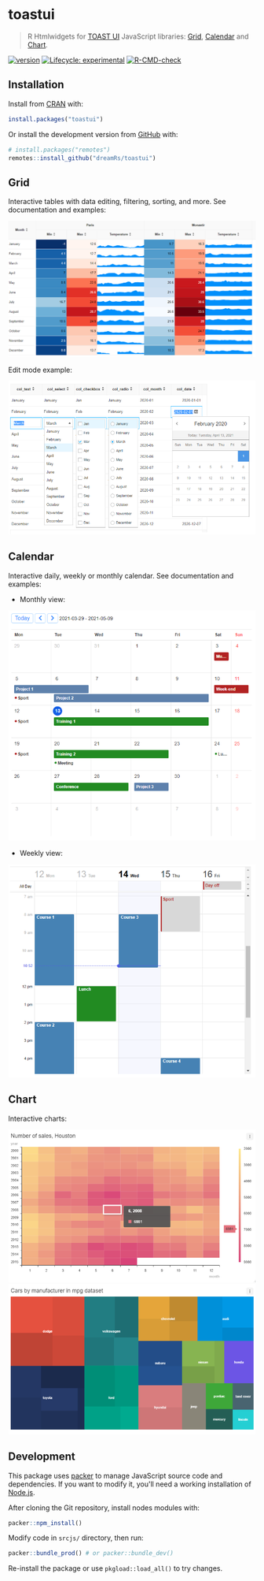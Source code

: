 # toastui

> R Htmlwidgets for [TOAST UI](https://ui.toast.com/) JavaScript libraries: [Grid](https://ui.toast.com/tui-grid/), [Calendar](https://ui.toast.com/tui-calendar/) and [Chart](https://ui.toast.com/tui-chart/).

<!-- badges: start -->
[![version](http://www.r-pkg.org/badges/version/toastui)](https://CRAN.R-project.org/package=toastui)
[![Lifecycle: experimental](https://img.shields.io/badge/lifecycle-experimental-orange.svg)](https://lifecycle.r-lib.org/articles/stages.html#experimental)
[![R-CMD-check](https://github.com/dreamRs/toastui/workflows/R-CMD-check/badge.svg)](https://github.com/dreamRs/toastui/actions)
<!-- badges: end -->


## Installation

Install from [CRAN](https://CRAN.R-project.org/package=toastui) with:

```r
install.packages("toastui")
```

Or install the development version from [GitHub](https://github.com/dreamRs/toastui) with:

```r
# install.packages("remotes")
remotes::install_github("dreamRs/toastui")
```

## Grid

Interactive tables with data editing, filtering, sorting, and more. See documentation and examples:

![](man/figures/grid.png)

Edit mode example:

![](man/figures/grid-edit.png)


## Calendar

Interactive daily, weekly or monthly calendar. See documentation and examples:

* Monthly view:

![](man/figures/calendar-month.png)

* Weekly view:

![](man/figures/calendar-week.png)


## Chart

Interactive charts:

![](man/figures/chart-heatmap.png)
![](man/figures/chart-treemap.png)



## Development

This package uses [packer](https://github.com/JohnCoene/packer) to manage JavaScript source code and dependencies. If you want to modify it, you'll need a working installation of [Node.js](https://nodejs.org/en/).

After cloning the Git repository, install nodes modules with:

```r
packer::npm_install()
```

Modify code in `srcjs/` directory, then run:

```r
packer::bundle_prod() # or packer::bundle_dev()
```

Re-install the package or use `pkgload::load_all()` to try changes.



